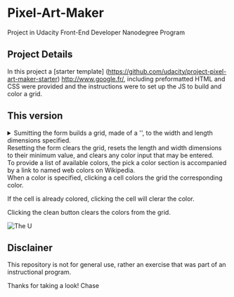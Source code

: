 # Pixel-Art-Maker
Project in Udacity Front-End Developer Nanodegree Program
## Project Details
In this project a [starter template] (https://github.com/udacity/project-pixel-art-maker-starter) http://www.google.fr/, including preformatted HTML and CSS were provided and the instructions were to set up the JS to build and color a grid. 
## This version 
<details>
<summary>Sumitting the form builds a grid, made of a '<table>', to the width and length dimensions specified.</summary>
<summary>Resetting the form clears the grid, resets the length and width dimensions to their minimum value, and clears any color input that may be entered.</summary>
<summary>To provide a list of available colors, the pick a color section is accompanied by a link to named web colors on Wikipedia.</summary>
<summary>When a color is specified, clicking a cell colors the grid the corresponding color.</summary>
  <p>If the cell is already colored, clicking the cell will clerar the color.</p>
<summary>Clicking the clean button clears the colors from the grid.</summary>

![The U](https://farm1.staticflickr.com/785/27201200298_a0223d4a28_b.jpg)

## Disclainer
This repository is not for general use, rather an exercise that was part of an instructional program.

Thanks for taking a look!
Chase
